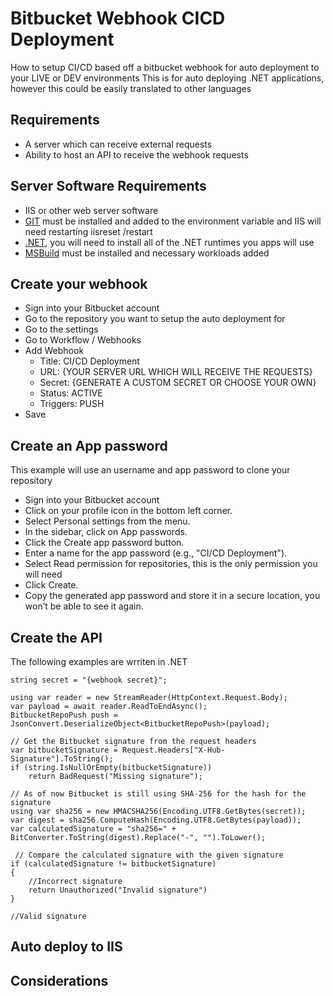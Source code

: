 # Bitbucket Webhook CICD Deployment
How to setup CI/CD based off a bitbucket webhook for auto deployment to your LIVE or DEV environments
This is for auto deploying .NET applications, however this could be easily translated to other languages

## Requirements
- A server which can receive external requests
- Ability to host an API to receive the webhook requests

## Server Software Requirements
- IIS or other web server software
- [GIT](https://git-scm.com/downloads/win) must be installed and added to the environment variable and IIS will need restarting iisreset /restart
- [.NET](https://dotnet.microsoft.com/en-us/download/dotnet), you will need to install all of the .NET runtimes you apps will use
- [MSBuild](https://visualstudio.microsoft.com/downloads/#build-tools-for-visual-studio-2022) must be installed and necessary workloads added

## Create your webhook
- Sign into your Bitbucket account
- Go to the repository you want to setup the auto deployment for
- Go to the settings
- Go to Workflow / Webhooks
- Add Webhook
   - Title: CI/CD Deployment
   - URL: {YOUR SERVER URL WHICH WILL RECEIVE THE REQUESTS}
   - Secret: {GENERATE A CUSTOM SECRET OR CHOOSE YOUR OWN}
   - Status: ACTIVE
   - Triggers: PUSH
- Save

## Create an App password
This example will use an username and app password to clone your repository
- Sign into your Bitbucket account
- Click on your profile icon in the bottom left corner.
- Select Personal settings from the menu.
- In the sidebar, click on App passwords.
- Click the Create app password button.
- Enter a name for the app password (e.g., "CI/CD Deployment").
- Select Read permission for repositories, this is the only permission you will need
- Click Create.
- Copy the generated app password and store it in a secure location, you won’t be able to see it again.

## Create the API
The following examples are wrriten in .NET
```
string secret = "{webhook secret}";

using var reader = new StreamReader(HttpContext.Request.Body);
var payload = await reader.ReadToEndAsync();
BitbucketRepoPush push = JsonConvert.DeserializeObject<BitbucketRepoPush>(payload);

// Get the Bitbucket signature from the request headers
var bitbucketSignature = Request.Headers["X-Hub-Signature"].ToString();
if (string.IsNullOrEmpty(bitbucketSignature))
    return BadRequest("Missing signature");

// As of now Bitbucket is still using SHA-256 for the hash for the signature
using var sha256 = new HMACSHA256(Encoding.UTF8.GetBytes(secret));
var digest = sha256.ComputeHash(Encoding.UTF8.GetBytes(payload));
var calculatedSignature = "sha256=" + BitConverter.ToString(digest).Replace("-", "").ToLower();

 // Compare the calculated signature with the given signature
if (calculatedSignature != bitbucketSignature)
{
    //Incorrect signature
    return Unauthorized("Invalid signature")
}

//Valid signature
```

## Auto deploy to IIS

## Considerations

